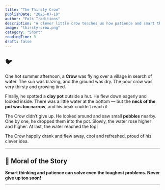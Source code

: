 ```yaml
---
title: "The Thirsty Crow"
publishDate: "2025-07-10"
author: "Folk Traditions"
description: "A clever little crow teaches us how patience and smart thinking can solve any problem."
image: "thirsty-crow.png"
category: "Short"
readingTime: 3
draft: false
---
```


## 🐦

One hot summer afternoon, a **Crow** was flying over a village in search of water. The sun was blazing, and the ground was dry. The poor crow was very thirsty and growing tired.

Finally, he spotted a **clay pot** outside a hut. He flew down eagerly and looked inside. There was a little water at the bottom — but the **neck of the pot was too narrow**, and his beak couldn’t reach it.

The Crow didn’t give up. He looked around and saw small **pebbles** nearby. One by one, he dropped them into the pot. Slowly, the water rose higher and higher. At last, the water reached the top!

The Crow happily drank and flew away, cool and refreshed, proud of his clever idea.

---

## 🌼 Moral of the Story

**Smart thinking and patience can solve even the toughest problems. Never give up too soon!**

---
